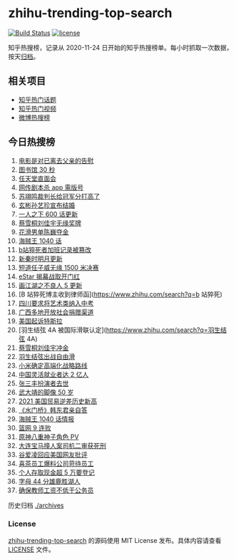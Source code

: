 # zhihu-trending-top-search

[![Build Status](https://github.com/justjavac/zhihu-trending-top-search/workflows/ci/badge.svg?branch=main)](https://github.com/justjavac/zhihu-trending-top-search/actions)
[![license](https://img.shields.io/github/license/justjavac/zhihu-trending-top-search)](https://github.com/justjavac/zhihu-trending-top-search/blob/main/LICENSE)

知乎热搜榜，记录从 2020-11-24 日开始的知乎热搜榜单。每小时抓取一次数据，按天[归档](./archives)。

## 相关项目

- [知乎热门话题](https://github.com/justjavac/zhihu-trending-hot-questions)
- [知乎热门视频](https://github.com/justjavac/zhihu-trending-hot-video)
- [微博热搜榜](https://github.com/justjavac/weibo-trending-hot-search)

## 今日热搜榜

<!-- BEGIN -->
<!-- 最后更新时间 Fri Feb 11 2022 18:09:28 GMT+0800 (China Standard Time) -->

1. [电影是对已离去父亲的告慰](https://www.zhihu.com/search?q=水门桥七连连长之子)
1. [图书馆 30 秒](https://www.zhihu.com/search?q=图书馆30秒)
1. [任天堂直面会](https://www.zhihu.com/search?q=任天堂)
1. [网传剧本杀 app 需版号](https://www.zhihu.com/search?q=剧本杀)
1. [苏翊鸣裁判长给冠军分打高了](https://www.zhihu.com/search?q=苏翊鸣裁判长)
1. [玄彬孙艺珍宣布结婚](https://www.zhihu.com/search?q=玄彬孙艺珍)
1. [一人之下 600 话更新](https://www.zhihu.com/search?q=一人之下)
1. [蔡雪桐刘佳宇无缘奖牌](https://www.zhihu.com/search?q=单板滑雪)
1. [花滑男单陈巍夺金](https://www.zhihu.com/search?q=花样滑冰)
1. [海贼王 1040 话](https://www.zhihu.com/search?q=海贼王)
1. [b站猝死者加班记录被篡改](https://www.zhihu.com/search?q=b站猝死者加班记录被篡改)
1. [新秦时明月更新](https://www.zhihu.com/search?q=新秦时明月)
1. [短道任子威无缘 1500 米决赛](https://www.zhihu.com/search?q=短道速滑)
1. [eStar 揭幕战取开门红](https://www.zhihu.com/search?q=estar)
1. [画江湖之不良人 5 更新](https://www.zhihu.com/search?q=画江湖)
1. [B 站猝死博主收到律师函](https://www.zhihu.com/search?q=b 站猝死)
1. [四川要求将艺术类纳入中考](https://www.zhihu.com/search?q=四川中考)
1. [广西多地开放社会捐赠渠道](https://www.zhihu.com/search?q=广西开放社会捐赠渠道)
1. [美国起诉特斯拉](https://www.zhihu.com/search?q=美国起诉特斯拉)
1. [羽生结弦 4A 被国际滑联认定](https://www.zhihu.com/search?q=羽生结弦 4A)
1. [蔡雪桐刘佳宇冲金](https://www.zhihu.com/search?q=单板滑雪)
1. [羽生结弦出战自由滑](https://www.zhihu.com/search?q=花样滑冰)
1. [小米确定高端化战略路线](https://www.zhihu.com/search?q=小米高端化)
1. [中国灵活就业者达 2 亿人](https://www.zhihu.com/search?q=灵活就业者)
1. [张三丰扮演者去世](https://www.zhihu.com/search?q=张三丰扮演者)
1. [武大靖的脚像 50 岁](https://www.zhihu.com/search?q=武大靖)
1. [2021 美国贸易逆差历史新高](https://www.zhihu.com/search?q=美国贸易逆差)
1. [《水门桥》韩东君亲自答](https://www.zhihu.com/search?q=水门桥)
1. [海贼王 1040 话情报](https://www.zhihu.com/search?q=海贼王)
1. [篮网 9 连败](https://www.zhihu.com/search?q=篮网)
1. [原神八重神子角色 PV](https://www.zhihu.com/search?q=原神)
1. [大连宝马撞人案司机二审获死刑](https://www.zhihu.com/search?q=大连宝马撞人案)
1. [谷爱凌回应美国网友批评](https://www.zhihu.com/search?q=谷爱凌回应)
1. [喜茶员工爆料公司苛待员工](https://www.zhihu.com/search?q=喜茶员工爆料)
1. [个人存取现金超 5 万要登记](https://www.zhihu.com/search?q=个人存取)
1. [字母 44 分雄鹿胜湖人](https://www.zhihu.com/search?q=湖人)
1. [确保教师工资不低于公务员](https://www.zhihu.com/search?q=确保教师工资不低于公务员)

<!-- END -->

历史归档 [./archives](./archives)

### License

[zhihu-trending-top-search](https://github.com/justjavac/zhihu-trending-top-search)
的源码使用 MIT License 发布。具体内容请查看 [LICENSE](./LICENSE) 文件。
